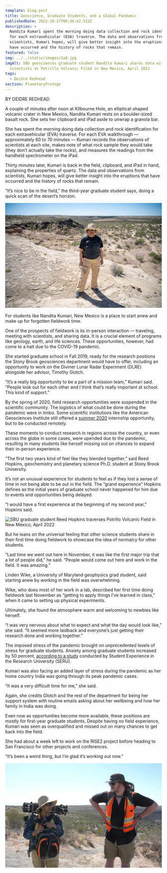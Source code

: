 ```yaml
---
template: blog-post
title: Geoscience, Graduate Students, and a Global Pandemic
publishedDate: 2022-10-17T06:36:42.533Z
description: >
  Nandita Kumari spent the morning doing data collection and rock identification
  for each extravehicular (EVA) traverse. The data and observations from
  scientists, Kumari hopes, will give better insight into the eruptions that
  have occurred and the history of rocks that remain. 
featured: false
img: ../../static/images/3a4.jpg
imgAlt: SBU geosciences graduate student Nandita Kumari shares data with NASA
  scientists at Potrillo Volcanic Filed in New Mexico, April 2022
tags:
  - Deidre Redhead
section: PlanetaryProtege
---
```

B﻿Y DEIDRE REDHEAD

A couple of minutes after noon at Kilbourne Hole, an elliptical-shaped volcanic crater in New Mexico, Nandita Kumari rests on a boulder-sized basalt rock. She sets her clipboard and iPad aside to unwrap a granola bar.

She has spent the morning doing data collection and rock identification for each extravehicular (EVA) traverse. For each EVA walkthrough — approximately 60 to 70 minutes — Kumari records the observations of scientists at each site, makes note of what rock sample they would take (they don’t actually take the rocks), and measures the readings from the handheld spectrometer on the iPad.

Thirty minutes later, Kumari is back in the field, clipboard, and iPad in hand, explaining the properties of quartz. The data and observations from scientists, Kumari hopes, will give better insight into the eruptions that have occurred and the history of rocks that remain. 

“It’s nice to be in the field,” the third-year graduate student says, doing a quick scan of the desert’s horizon.

![](../../static/images/3a2.jpg)

For students like Nandita Kumari, New Mexico is a place to start anew and make up for forgotten fieldwork time. 

One of the prospects of fieldwork is its in-person interaction — traveling, meeting with scientists, and sharing data. It is a crucial element of programs like geology, earth, and life sciences. These opportunities, however, had come to a halt due to the COVID-19 pandemic. 

She started graduate school in Fall 2019, ready for the research positions the Stony Brook geosciences department would have to offer, including an opportunity to work on the Diviner Lunar Radar Experiment (DLRE) alongside her advisor, Timothy Glotch. 

“It’s a really big opportunity to be a part of a mission team,” Kumari said. “People look out for each other and I think that’s really important at school. This kind of support.”

By the spring of 2020, field research opportunities were suspended in the scientific community. The logistics of what could be done during the pandemic were in limbo. Some scientific institutions like the American Geosciences Institute still offered a [summer 2020](https://www.americangeosciences.org/news/agis-2020-remote-summer-internships-provide-geoscience-policy-experience) internship opportunity, but to be conducted remotely.

These moments to conduct research in regions across the country, or even across the globe in some cases, were upended due to the pandemic, resulting in many students like herself missing out on chances to expand their in-person experience.

“The first two years kind of feel like they blended together,” said Reed Hopkins, geochemistry and planetary science Ph.D. student at Stony Brook University.

It’s not an unusual experience for students to feel as if they lost a sense of time in not being able to be out in the field. The “grand experience” Hopkins defines as the initial years of graduate school never happened for him due to events and opportunities being delayed.

“I would have a first experience at the beginning of my second year,” Hopkins said.

![SBU graduate student Reed Hopkins traverses Potrillo Volcanic Field in New Mexico, April 2022](../../static/images/3a3.jpg)

But he leans on the universal feeling that other science students share in their first time doing fieldwork to showcase the idea of normalcy for other students.

“Last time we went out here in November, it was like the first major trip that a lot of people did,” he said. “People would come out here and work in the field. It was amazing.”

Linden Wike, a University of Maryland geophysics grad student, said starting anew by working in the field was overwhelming.

Wike, who does most of her work in a lab, described her first time doing fieldwork last November as “getting to apply things I’ve learned in class,” when it came to setting up physical experiments.

Ultimately, she found the atmosphere warm and welcoming to newbies like herself. 

“I was very nervous about what to expect and what the day would look like,” she said. “It seemed more laidback and everyone’s just getting their research done and working together.”

The imposed stress of the pandemic brought on unprecedented levels of stress for graduate students. Anxiety among graduate students increased by 50 percent, [according to a study](https://cshe.berkeley.edu/seru/about-seru/seru-surveys/seru-covid-survey-reports) conducted by Student Experience in the Research University (SERU).

Kumari was also facing an added layer of stress during the pandemic as her home country India was going through its peak pandemic cases.

“It was a very difficult time for me,” she said. 

Again, she credits Glotch and the rest of the department for being her support system with routine emails asking about her wellbeing and how her family in India was doing.

Even now as opportunities become more available, these positions are mostly for first-year graduate students. Despite having no field experience, Kumari was seen as overqualified and missed out on many chances to get back into the field.

She had about a week left to work on the RISE2 project before heading to San Francisco for other projects and conferences.

“It’s been a weird thing, but I’m glad it’s working out now.”

![SBU geosciences grad students Nandita Kumari and Reed Hopkins in Potrillo Volcanic Field, April 2022](../../static/images/3a1.jpg)